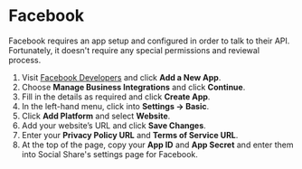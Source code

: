 # Facebook
Facebook requires an app setup and configured in order to talk to their API. Fortunately, it doesn't require any special permissions and reviewal process.

1. Visit [Facebook Developers](https://developers.facebook.com/apps/) and click **Add a New App**.
1. Choose **Manage Business Integrations** and click **Continue**.
1. Fill in the details as required and click **Create App**.
1. In the left-hand menu, click into **Settings → Basic**.
1. Click **Add Platform** and select **Website**. 
1. Add your website’s URL and click **Save Changes**.
1. Enter your **Privacy Policy URL** and **Terms of Service URL**.
1. At the top of the page, copy your **App ID** and **App Secret** and enter them into Social Share's settings page for Facebook.
